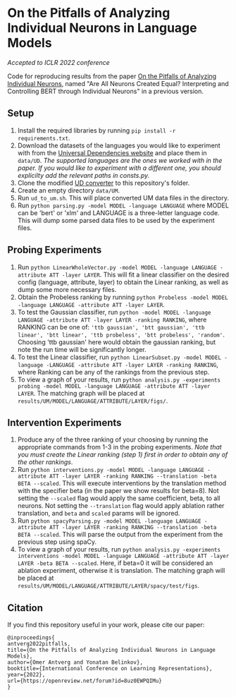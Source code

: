 # On the Pitfalls of Analyzing Individual Neurons in Language Models
*Accepted to ICLR 2022 conference*

Code for reproducing results from the paper [On the Pitfalls of Analyzing Individual Neurons](https://arxiv.org/abs/2110.07483), 
named "Are All Neurons Created Equal? Interpreting and Controlling BERT through Individual Neurons" in a previous version.

## Setup

1. Install the required libraries by running `pip install -r requirements.txt`.
2. Download the datasets of the languages you would like to experiment with from the [Universal Dependencies website](https://universaldependencies.org/) and place them in `data/UD`.
*The supported languages are the ones we worked with in the paper. If you would like to experiment with a different one, you should explicilty add the relevant paths in consts.py.*
3. Clone the modified [UD converter](https://github.com/ltorroba/ud-compatibility) to this repository's folder.
4. Create an empty directory `data/UM`.
5. Run `ud_to_um.sh`.
This will place converted UM data files in the directory.
6. Run `python parsing.py -model MODEL -language LANGUAGE` where MODEL can be 'bert' or 'xlm' and LANGUAGE is a three-letter language code.
This will dump some parsed data files to be used by the experiment files.

## Probing Experiments

1. Run `python LinearWholeVector.py -model MODEL -language LANGUAGE -attribute ATT -layer LAYER`. 
This will fit a linear classifier on the desired config (language, attribute, layer) to obtain the Linear ranking, as well as dump some more necessary files.
2. Obtain the Probeless ranking by running `python Probeless -model MODEL -language LANGUAGE -attribute ATT -layer LAYER`. 
3. To test the Gaussian classifier, run `python -model MODEL -language LANGUAGE -attribute ATT -layer LAYER -ranking RANKING`, where RANKING can be one of:
`'ttb gaussian', 'btt gaussian', 'ttb linear', 'btt linear', 'ttb probeless', 'btt probeless', 'random'`. 
Choosing 'ttb gaussian' here would obtain the gaussian ranking, but note the run time will be significantly longer.
4. To test the Linear classifier, run `python LinearSubset.py -model MODEL -language -LANGUAGE -attribute ATT -layer LAYER -ranking RANKING`, 
where Ranking can be any of the rankings from the previous step. 
5. To view a graph of your results, run `python analysis.py -experiments probing -model MODEL -language LANGUAGE -attribute ATT -layer LAYER`.
The matching graph will be placed at `results/UM/MODEL/LANGUAGE/ATTRIBUTE/LAYER/figs/`.

## Intervention Experiments

1. Produce any of the three ranking of your choosing by running the appropriate commands from 1-3 in the probing experiments.
*Note that you must create the Linear ranking (step 1) first in order to obtain any of the other rankings*.
2. Run `python interventions.py -model MODEL -language LANGUAGE -attribute ATT -layer LAYER -ranking RANKING --translation -beta BETA --scaled`.
This will execute interventions by the translation method with the specifier beta (in the paper we show results for beta=8).
Not setting the `--scaled` flag would apply the same coefficient, beta, to all neurons.
Not setting the `--translation` flag would apply ablation rather translation, and `beta` and `scaled` params will be ignored.
3. Run `python spacyParsing.py -model MODEL -language LANGUAGE -attribute ATT -layer LAYER -ranking RANKING --translation -beta BETA --scaled`.
This will parse the output from the experiment from the previous step using spaCy.
5. To view a graph of your results, run `python analysis.py -experiments interventions -model MODEL -language LANGUAGE -attribute ATT -layer LAYER -beta BETA --scaled`.
Here, if beta=0 it will be considered an ablation experiment, otherwise it is translation. 
The matching graph will be placed at `results/UM/MODEL/LANGUAGE/ATTRIBUTE/LAYER/spacy/test/figs`.

## Citation
If you find this repository useful in your work, please cite our paper:

```
@inproceedings{
antverg2022pitfalls,
title={On the Pitfalls of Analyzing Individual Neurons in Language Models},
author={Omer Antverg and Yonatan Belinkov},
booktitle={International Conference on Learning Representations},
year={2022},
url={https://openreview.net/forum?id=8uz0EWPQIMu}
}
```
